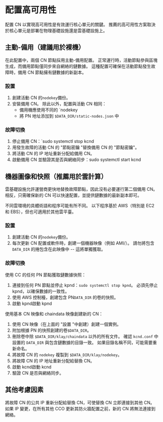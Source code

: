 # 配置高可用性

配置 CN 以實現高可用性是有效運行核心單元的關鍵。 推薦的高可用性方案取決於核心單元是部署在物理基礎設施還是雲基礎設施上。

## 主動-備用（建議用於裸機）<a id="active-standby-recommended-for-bare-metal"></a>

在此配置中，兩個 CN 節點採用主動-備用配置。 正常運行時，活動節點參與區塊生成，而備用節點僅同步來自網絡的鏈數據。 這種配置可確保在活動節點發生故障時，備用 CN 節點擁有鏈數據的新副本。

### 設置<a id="setup"></a>

1. 創建活動 CN 的`nodekey`備份。
2. 安裝備用 CN。 除此以外，配置與活動 CN 相同：
   - 備用機應使用不同的 \`nodekey
   - 將 PN 地址添加到 `$DATA_DIR/static-nodes.json` 中

### 故障切換<a id="failover"></a>

1. 停止備用 CN：\`sudo systemctl stop kcnd
2. 用發生故障的活動 CN 的 "節點密鑰 "替換備用 CN 的 "節點密鑰"。
3. 將活動 CN 的 IP 地址重新分配給備用 CN。
4. 啟動備用 CN 並驗證其是否與網絡同步：sudo systemctl start kcnd

## 機器圖像和快照（推薦用於雲計算）<a id="machine-image-snapshot-recommended-for-cloud"></a>

雲基礎設施允許運營商更快地替換故障節點，因此沒有必要運行第二個備用 CN。 相反，只需確保新的 CN 可以快速配置，並提供鏈數據的最新副本即可。

不同雲環境的具體術語和程序可能有所不同。 以下程序基於 AWS（特別是 EC2 和 EBS），但也可適用於其他雲平臺。

### 設置<a id="setup"></a>

1. 創建活動 CN 的`nodekey`備份。
2. 每次更新 CN 配置或軟件時，創建一個機器映像（例如 AMI/）。 請勿將包含 `DATA_DIR` 的捲包含在此映像中 -- 這將單獨獲取。

### 故障切換<a id="failover"></a>

使用 CC 的任何 PN 節點獲取鏈數據快照：

1. 連接到任何 PN 節點並停止 kpnd：`sudo systemctl stop kpnd`。 必須先停止 kpnd，以確保數據的一致性。
2. 使用 AWS 控制檯，創建包含 PN`DATA_DIR` 的卷的快照。
3. 啟動 kpnd啟動 kpnd

使用基本 CN 映像和 chaindata 映像創建新的 CN：

1. 使用 CN 映像（在上面的 "設置 "中創建）創建一個實例。
2. 附加根據 PN 的快照創建的卷`$DATA_DIR`。
3. 刪除卷中除 `$DATA_DIR/klay/chaindata` 以外的所有文件。 確認 `kcnd.conf` 中設置的 `DATA_DIR` 與包含鏈數據的目錄一致。 如果目錄名稱不同，可能需要重新命名。
4. 將故障 CN 的 `nodekey` 複製到 `$DATA_DIR/klay/nodekey`。
5. 將故障 CN 的 IP 地址重新分配給替換 CN。
6. 啟動 kcnd啟動 kcnd
7. 驗證 CN 是否與網絡同步。

## 其他考慮因素<a id="additional-considerations"></a>

將故障 CN 的公共 IP 重新分配給替換 CN，可使替換 CN 立即連接到其他 CN。 如果 IP 變更，在所有其他 CCO 更新其防火牆配置之前，新的 CN 將無法連接到網絡。
